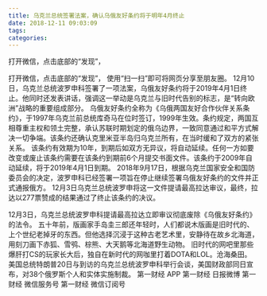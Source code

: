 ```yaml
---
title: 乌克兰总统签署法案，确认乌俄友好条约将于明年4月终止
date: 2018-12-11 09:03:09
tags: 
categories: 
---
```

打开微信，点击底部的“发现”，
<!-- more -->
打开微信，点击底部的“发现”，
使用“扫一扫”即可将网页分享至朋友圈。
12月10日，乌克兰总统波罗申科签署了一项法案，乌俄友好条约将于2019年4月1日终止。他同时还发表讲话，强调这一举动是乌克兰与旧时代告别的标志，是“转向欧洲”战略的重要组成部分。
乌俄友好条约全称为《乌俄两国友好合作伙伴关系条约》，于1997年乌克兰前总统库奇马在位时签订，1999年生效。条约规定，两国互相尊重主权和领土完整，承认苏联时期划定的俄乌边界，一致同意通过和平方式解决一切争端。该条约还确认克里米亚半岛归乌克兰所有，在当时缓和了双方的紧张关系。 该条约有效期为10年，到期后如双方无异议，将自动延续。任何一方如要改变或废止该条约需要在该条约到期前6个月提交书面文件。该条约于2009年自动延续，将于2019年4月1日到期。
2018年9月17日，根据乌克兰国家安全和国防委员会的决定，波罗申科已经签署一项旨在停止继续签署乌俄友好条约的文件并正式通报俄方。 12月3日乌克兰总统波罗申将这一文件提请最高拉达审议，最终，拉达以277票赞成的结果通过了终止该条约的决议。
 
 
12月3日，乌克兰总统波罗申科提请最高拉达立即审议彻底废除《乌俄友好条约》的法令。
五十年前，版画家手岛圭三郎还年轻时，人们都说木版画是旧时代的、上个世纪老掉牙的东西。但他选择沉浸于这种古老艺术里，安静待在故乡北海道，用刻刀画下赤狐、雪鸮、棕熊、大天鹅等北海道野生动物。
旧时代的网吧里那些爆肝打CS的玩家长大后，独自在新时代的网咖里打着DOTA和LOL。沧海桑田。
美国总统特朗普20日与到访的乌克兰总统波罗申科举行会谈，美国财政部同日宣布，对38个俄罗斯个人和实体实施制裁。
第一财经
APP
第一财经
日报微博
第一财经
微信服务号
第一财经
微信订阅号
